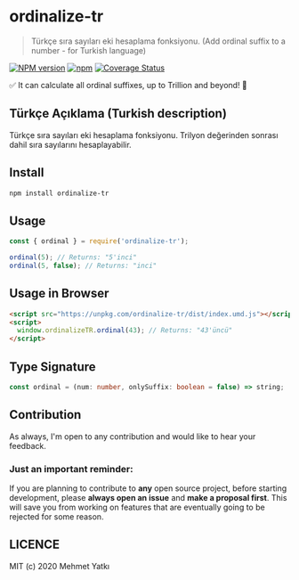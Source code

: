 # ordinalize-tr

> Türkçe sıra sayıları eki hesaplama fonksiyonu. (Add ordinal suffix to a number - for Turkish language)

[![NPM version](https://badge.fury.io/js/ordinalize-tr.svg)](https://www.npmjs.com/package/ordinalize-tr)
[![npm](https://img.shields.io/npm/dt/ordinalize-tr.svg)](https://www.npmjs.com/package/ordinalize-tr)
[![Coverage Status](https://coveralls.io/repos/github/yatki/ordinalize-tr/badge.svg?branch=master&)](https://coveralls.io/github/yatki/ordinalize-tr?branch=master)

✅ It can calculate all ordinal suffixes, up to Trillion and beyond! 🚀

## Türkçe Açıklama (Turkish description)

Türkçe sıra sayıları eki hesaplama fonksiyonu. Trilyon değerinden sonrası dahil sıra sayılarını hesaplayabilir.

## Install

```bash
npm install ordinalize-tr
```

## Usage

```js
const { ordinal } = require('ordinalize-tr');

ordinal(5); // Returns: "5'inci"
ordinal(5, false); // Returns: "inci"
```

## Usage in Browser

```html
<script src="https://unpkg.com/ordinalize-tr/dist/index.umd.js"></script>
<script>
  window.ordinalizeTR.ordinal(43); // Returns: "43'üncü"
</script>
```

## Type Signature

```ts
const ordinal = (num: number, onlySuffix: boolean = false) => string;
```

## Contribution

As always, I'm open to any contribution and would like to hear your feedback.

### Just an important reminder:

If you are planning to contribute to **any** open source project,
before starting development, please **always open an issue** and **make a proposal first**.
This will save you from working on features that are eventually going to be rejected for some reason.

## LICENCE

MIT (c) 2020 Mehmet Yatkı
